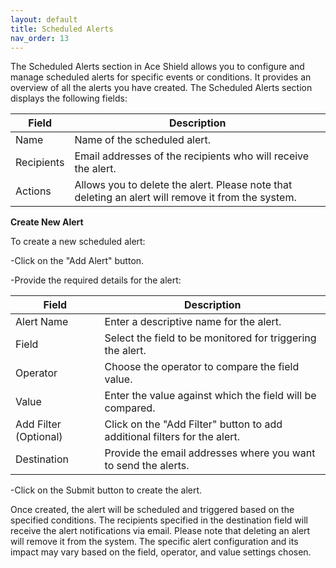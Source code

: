```yaml
---
layout: default
title: Scheduled Alerts
nav_order: 13
---
```


The Scheduled Alerts section in Ace Shield allows you to configure and manage scheduled alerts for specific events or conditions. It provides an overview of all the alerts you have created. The Scheduled Alerts section displays the following fields:

| Field       | Description                                                                                                          |
|-------------|----------------------------------------------------------------------------------------------------------------------|
| Name        | Name of the scheduled alert.                                                                                          |
| Recipients  | Email addresses of the recipients who will receive the alert.                                                         |
| Actions     | Allows you to delete the alert. Please note that deleting an alert will remove it from the system.                    |

**Create New Alert**

To create a new scheduled alert: 

-Click on the "Add Alert" button. 

-Provide the required details for the alert:

| Field                | Description                                                                                       |
|----------------------|---------------------------------------------------------------------------------------------------|
| Alert Name           | Enter a descriptive name for the alert.                                                           |
| Field                | Select the field to be monitored for triggering the alert.                                        |
| Operator             | Choose the operator to compare the field value.                                                   |
| Value                | Enter the value against which the field will be compared.                                         |
| Add Filter (Optional) | Click on the "Add Filter" button to add additional filters for the alert.                        |
| Destination          | Provide the email addresses where you want to send the alerts.                                    |
-Click on the Submit button to create the alert. 


Once created, the alert will be scheduled and triggered based on the specified conditions. The recipients specified in the destination field will receive the alert notifications via email. Please note that deleting an alert will remove it from the system. The specific alert configuration and its impact may vary based on the field, operator, and value settings chosen.
